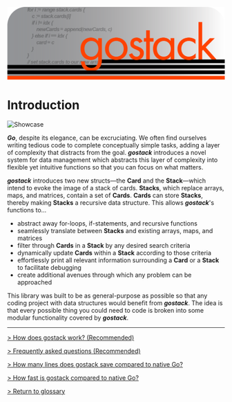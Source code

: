 ![Banner](../media/gostack_SmallerTransparent.png)

<h1>Introduction</h1>

 ![Showcase](../media/showcase.gif)

 ***Go***, despite its elegance, can be excruciating.  We often find ourselves writing tedious code to complete conceptually simple tasks, adding a layer of complexity that distracts from the goal.  ***gostack*** introduces a novel system for data management which abstracts this layer of complexity into flexible yet intuitive functions so that you can focus on what matters.

 ***gostack*** introduces two new structs—the **Card** and the **Stack**—which intend to evoke the image of a stack of cards.  **Stacks**, which replace arrays, maps, and matrices, contain a set of **Cards**.  **Cards** can store **Stacks**, thereby making **Stacks** a recursive data structure.  This allows ***gostack***'s functions to...

 * abstract away for-loops, if-statements, and recursive functions
 * seamlessly translate between **Stacks** and existing arrays, maps, and matrices
 * filter through **Cards** in a **Stack** by any desired search criteria
 * dynamically update **Cards** within a **Stack** according to those criteria
 * effortlessly print all relevant information surrounding a **Card** or a **Stack** to facilitate debugging
 * create additional avenues through which any problem can be approached

This library was built to be as general-purpose as possible so that any coding project with data structures would benefit from ***gostack***.  The idea is that every possible thing you could need to code is broken into some modular functionality covered by ***gostack***.

---

 [> How does gostack work? (Recommended)](overview.md)

 [> Frequently asked questions (Recommended)](faq.md)
 
 [> How many lines does gostack save compared to native Go?](race.md)

 [> How fast is gostack compared to native Go?](benchmark.md)

 [> Return to glossary](../README.md)
